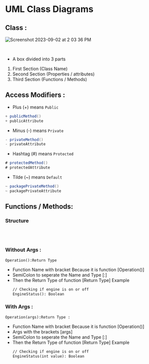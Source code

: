 # UML Class Diagrams






## Class :
![Screenshot 2023-09-02 at 2 03 36 PM](https://github.com/SiddharthMathurDeveloper/Backend-Engineering/assets/133037456/66967a4d-475c-4c6d-af4a-d487ab393472)

<br/>

- A box divided into 3 parts
1. First Section (Class Name)
2. Second Section (Properties / attributes)
3. Third Section (Functions / Methods)
 
    




## Access Modifiers :

- Plus (+) means `Public`
 ``` java
+ publicMethod()
+ publicAttribute
 ```

- Minus (-) means `Private`
 ```java
- privateMethod()
- privateAttribute
 ```
- Hashtag (#) means `Protected`
 ```java
# protectedMethod()
# protectedAttribute
```

- Tilde (~) means `Default`
```java
~ packagePrivateMethod()
~ packagePrivateAttribute
```

## Functions / Methods:

### Structure
  <br/>
 
  <br/>

### Without Args :
```
Operation():Return Type 
```
- Function Name with bracket Because it is function [Operation()]
- SemiColon to seperate the Name and Type [:]
- Then the Return Type of function [Return Type]
  Example
   ```txt
   // Checking if engine is on or off
   EngineStatus(): Boolean 
   ```
   
### With Args :
```
Operation(args):Return Type :
```
- Function Name with bracket Because it is function [Operation()]
- Args with the brackets [args]
- SemiColon to seperate the Name and Type [:]
- Then the Return Type of function [Return Type]
  Example
   ```txt
   // Checking if engine is on or off
   EngineStatus(int value): Boolean 
   ```

  
    
  

  
















